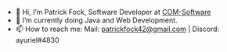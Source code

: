 - 👋 Hi, I’m Patrick Fock, Software Developer at [COM-Software](https://github.com/COM-Software)
- 👀 I’m currently doing Java and Web Development.
- 📫 How to reach me: Mail: patrickfock42@gmail.com | Discord: ayuriel#4830

<!---
Ariaste/Ariaste is a ✨ special ✨ repository because its `README.md` (this file) appears on your GitHub profile.
You can click the Preview link to take a look at your changes.
--->
